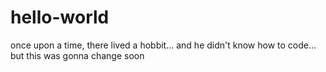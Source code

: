 # hello-world
once upon a time, there lived a hobbit... and he didn't know how to code...
but this was gonna change soon
